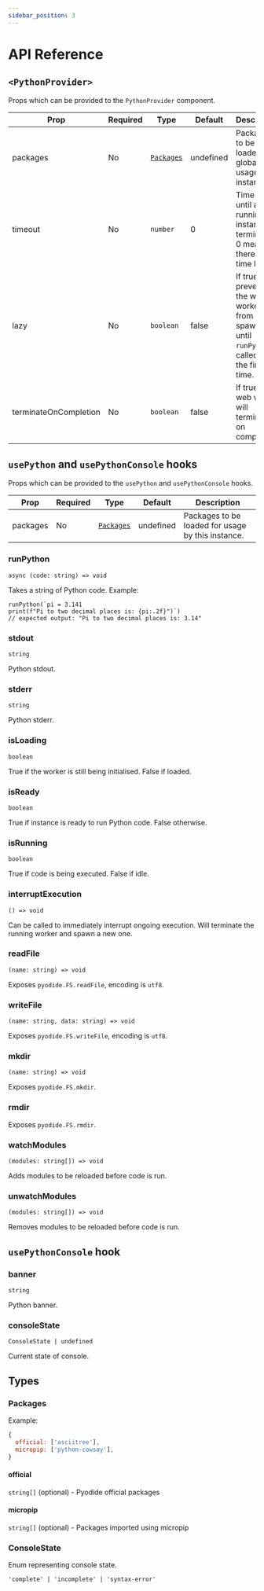 ```yaml
---
sidebar_position: 3
---
```


# API Reference

## `<PythonProvider>`

Props which can be provided to the `PythonProvider` component.

| Prop                  | Required | Type                    | Default   | Description                                                                                    |
| --------------------- | -------- | ----------------------- | --------- | ---------------------------------------------------------------------------------------------- |
| packages              | No       | [`Packages`](#packages) | undefined | Packages to be loaded globally for usage by all instances.                                     |
| timeout               | No       | `number`                | 0         | Time in ms until a running instance is terminated, 0 means there is no time limit.             |
| lazy                  | No       | `boolean`               | false     | If true, prevents the web worker from spawning until `runPython` is called for the first time. |
| terminateOnCompletion | No       | `boolean`               | false     | If true, the web worker will terminate on completion.                                          |

## `usePython` and `usePythonConsole` hooks

Props which can be provided to the `usePython` and `usePythonConsole` hooks.

| Prop     | Required | Type                    | Default   | Description                                       |
| -------- | -------- | ----------------------- | --------- | ------------------------------------------------- |
| packages | No       | [`Packages`](#packages) | undefined | Packages to be loaded for usage by this instance. |

### runPython

`async (code: string) => void`

Takes a string of Python code. Example:

```tsx
runPython(`pi = 3.141
print(f"Pi to two decimal places is: {pi:.2f}")`)
// expected output: "Pi to two decimal places is: 3.14"
```

### stdout

`string`

Python stdout.

### stderr

`string`

Python stderr.

### isLoading

`boolean`

True if the worker is still being initialised. False if loaded.

### isReady

`boolean`

True if instance is ready to run Python code. False otherwise.

### isRunning

`boolean`

True if code is being executed. False if idle.

### interruptExecution

`() => void`

Can be called to immediately interrupt ongoing execution. Will terminate the running worker and spawn a new one.

### readFile

`(name: string) => void`

Exposes `pyodide.FS.readFile`, encoding is `utf8`.

### writeFile

`(name: string, data: string) => void`

Exposes `pyodide.FS.writeFile`, encoding is `utf8`.

### mkdir

`(name: string) => void`

Exposes `pyodide.FS.mkdir`.

### rmdir

Exposes `pyodide.FS.rmdir`.

### watchModules

`(modules: string[]) => void`

Adds modules to be reloaded before code is run.

### unwatchModules

`(modules: string[]) => void`

Removes modules to be reloaded before code is run.

## `usePythonConsole` hook

### banner

`string`

Python banner.

### consoleState

`ConsoleState | undefined`

Current state of console.

## Types

### Packages

Example:

```js
{
  official: ['asciitree'],
  micropip: ['python-cowsay'],
}
```

#### official

`string[]` (optional) - Pyodide official packages

#### micropip

`string[]` (optional) - Packages imported using micropip

### ConsoleState

Enum representing console state.

`'complete' | 'incomplete' | 'syntax-error'`
